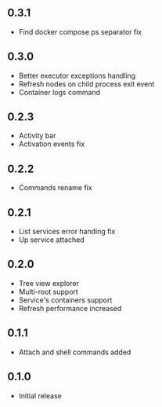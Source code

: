 ## 0.3.1

- Find docker compose ps separator fix

## 0.3.0

- Better executor exceptions handling
- Refresh nodes on child process exit event
- Container logs command

## 0.2.3

- Activity bar
- Activation events fix

## 0.2.2

- Commands rename fix

## 0.2.1

- List services error handing fix
- Up service attached

## 0.2.0

- Tree view explorer
- Multi-root support
- Service's containers support
- Refresh performance increased

## 0.1.1

- Attach and shell commands added

## 0.1.0
- Initial release